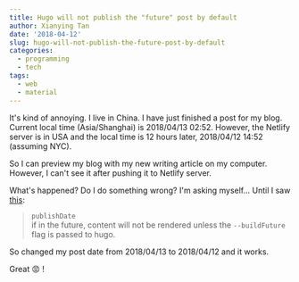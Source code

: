 ```yaml
---
title: Hugo will not publish the "future" post by default
author: Xianying Tan
date: '2018-04-12'
slug: hugo-will-not-publish-the-future-post-by-default
categories:
  - programming
  - tech
tags:
  - web
  - material
---
```


It's kind of annoying. I live in China. I have just finished a post for my blog. Current local time (Asia/Shanghai) is 2018/04/13 02:52. However, the Netlify server is in USA and the local time is 12 hours later, 2018/04/12 14:52 (assuming NYC). 

So I can preview my blog with my new writing article on my computer. However, I can't see it after pushing it to Netlify server.

What's happened? Do I do something wrong? I'm asking myself... Until I saw [this](http://gohugo.io/content-management/front-matter/):

> `publishDate`  
if in the future, content will not be rendered unless the `--buildFuture` flag is passed to hugo.

So changed my post date from 2018/04/13 to 2018/04/12 and it works.

Great :rage: !
